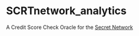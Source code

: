 # SCRTnetwork_analytics
A Credit Score Check Oracle for the [Secret Network](https://scrt.network/)
